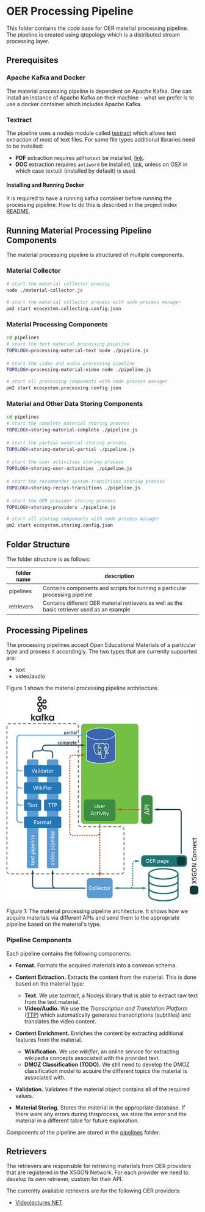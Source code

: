 # OER Processing Pipeline

This folder contains the code base for OER material processing pipeline. The
pipeline is created using qtopology which is a distributed stream processing layer.

## Prerequisites

### Apache Kafka and Docker

The material processing pipeline is dependent on Apache Kafka. One can install
an instance of Apache Kafka on their machine - what we prefer is to use a docker
container which includes Apache Kafka.

### Textract

The pipeline uses a nodejs module called [textract](../../../lib/textract) which allows
text extraction of most of text files. For some file types additional libraries need to be installed:

- **PDF** extraction requires `pdftotext` be installed, [link](http://www.xpdfreader.com/download.html).
- **DOC** extraction requires `antiword` be installed, [link](http://www.winfield.demon.nl/), unless on OSX
    in which case textutil (installed by default) is used.

#### Installing and Running Docker

It is required to have a running kafka container before running the processing pipeline. How to do this is described in the project index [README](../../../README.md).

## Running Material Processing Pipeline Components

The material processing pipeline is structured of multiple components.

### Material Collector

```bash
# start the material collector process
node ./material-collector.js
```

```bash
# start the material collector process with node process manager
pm2 start ecosystem.collecting.config.json
```

### Material Processing Components

```bash
cd pipelines
# start the text material processing pipeline
TOPOLOGY=processing-material-text node ./pipeline.js

# start the video and audio processing pipeline
TOPOLOGY=processing-material-video node ./pipeline.js
```
```bash
# start all processing components with node process manager
pm2 start ecosystem.processing.config.json
```

### Material and Other Data Storing Components

```bash
cd pipelines
# start the complete material storing process
TOPOLOGY=storing-material-complete ./pipeline.js

# start the partial material storing process
TOPOLOGY=storing-material-partial ./pipeline.js

# start the user activities storing process
TOPOLOGY=storing-user-activities ./pipeline.js

# start the recommender system transitions storing process
TOPOLOGY=storing-recsys-transitions ./pipeline.js

# start the OER provider storing process
TOPOLOGY=storing-providers ./pipeline.js
```

```bash
# start all storing components with node process manager
pm2 start ecosystem.storing.config.json
```


## Folder Structure

The folder structure is as follows:

| folder name | description |
| ----------- | ----------- |
| pipelines   | Contains components and scripts for running a particular processing pipeline |
| retrievers  | Contains different OER material retrievers as well as the basic retriever used as an example |

## Processing Pipelines

The processing pipelines accept Open Educational Materials of a particular *type*
and process it accordingly. The two types that are currently supported are:

- text
- video/audio

Figure 1 shows the material processing pipeline architecture.

![preprocessing pipeline](../../../readme/kafka-pipeline.png)

*Figure 1:* The material processing pipeline architecture. It shows how we acquire
materials via different APIs and send them to the appropriate pipeline based on the
material's type.

### Pipeline Components

Each pipeline contains the following components:

- **Format.** Formats the acquired materials into a common schema.
- **Content Extraction.** Extracts the content from the material. This is done
    based on the material type:
    - **Text.** We use *textract*, a Nodejs library that is able to extract raw
        text from the text material.
    - **Video/Audio.** We use the *Transcription and Translation Platform* ([TTP](https://ttp.mllp.upv.es/index.php?page=faq))
        which automatically generates transcriptions (subtitles) and translates
        the video content.

- **Content Enrichment.** Enriches the content by extracting additional features
    from the material.
    - **Wikification.** We use *wikifier*, an online service for extracting
        wikipedia concepts associated with the provided text.
    - **DMOZ Classification (TODO).** We still need to develop the DMOZ classification
        model to acquire the different topics the material is associated with.

- **Validation.** Validates if the material object contains all of the required values.

- **Material Storing.** Stores the material in the appropriate database. If there
    were any errors during thisprocess, we store the error and the material in a
    different table for future exploration.

Components of the pipeline are stored in the [pipelines](pipelines/) folder.

## Retrievers

The retrievers are responsible for retrieving materials from OER providers that
are registered in the X5GON Network. For each provider we need to develop its
own retriever, custom for their API.

The currenlty available retrievers are for the following OER providers:

- [Videolectures.NET](http://videolectures.net/)

